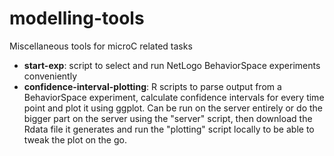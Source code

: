 # modelling-tools
Miscellaneous tools for microC related tasks

- **start-exp**: script to select and run NetLogo BehaviorSpace experiments conveniently
- **confidence-interval-plotting**: R scripts to parse output from a BehaviorSpace experiment, calculate confidence intervals for every time point and plot it using ggplot. Can be run on the server entirely or do the bigger part on the server using the "server" script, then download the Rdata file it generates and run the "plotting" script locally to be able to tweak the plot on the go.
